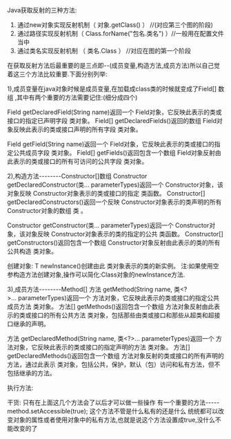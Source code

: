 Java获取反射的三种方法:
1. 通过new对象实现反射机制（ 对象.getClass() ）           //(对应第三个图的阶段)
2. 通过路径实现反射机制（ Class.forName("包名.类名") ）//一般用在配置文件当中
3. 通过类名实现反射机制 （ 类名.Class ）                       //对应在图的第一个阶段

在获取反射方法后最重要的是三点即--(成员变量,构造方法,成员方法)所以自己觉着这三个方法比较重要.下面分别列举:

1),成员变量在java对象时候是成员变量,在加载成class类的时候就变成了Field[] 数组 ,其中有两个重要的方法需要记住:(细分成四个)

Field getDeclaredField(String name)返回一个 Field对象，它反映此表示的类或接口的指定已声明字段 类对象。
Field[] getDeclaredFields()返回的数组 Field对象反映此表示的类或接口声明的所有字段 类对象。

Field getField(String name)返回一个 Field对象，它反映此表示的类或接口的指定公共成员字段 类对象。
Field[] getFields()返回包含一个数组 Field对象反射由此表示的类或接口的所有可访问的公共字段 类对象。

2),构造方法--------Constructor[]数组 
Constructor<T> getDeclaredConstructor(类<?>... parameterTypes)返回一个 Constructor对象，该对象反映 Constructor对象表示的类或接口的指定 类函数。
Constructor<?>[] getDeclaredConstructors()返回一个反映 Constructor对象表示的类声明的所有 Constructor对象的数组 类 。

Constructor<T> getConstructor(类<?>... parameterTypes)返回一个 Constructor对象，该对象反映 Constructor对象表示的类的指定的公共 类函数。
Constructor<?>[] getConstructors()返回包含一个数组 Constructor对象反射由此表示的类的所有公共构造 类对象。

创建对象:
T newInstance()创建由此 类对象表示的类的新实例。
注:如果使用空参构造方法创建对象,操作可以简化:Class对象的newInstance方法.

3),成员方法--------Method[] 
方法 getMethod(String name, 类<?>... parameterTypes)返回一个 方法对象，它反映此表示的类或接口的指定公共成员方法 类对象。
方法[] getMethods()返回包含一个数组 方法对象反射由此表示的类或接口的所有公共方法 类对象，包括那些由类或接口和那些从超类和超接口继承的声明。

方法 getDeclaredMethod(String name, 类<?>... parameterTypes)返回一个 方法对象，它反映此表示的类或接口的指定声明的方法 类对象。
方法[] getDeclaredMethods()返回包含一个数组 方法对象反射的类或接口的所有声明的方法，通过此表示 类对象，包括公共，保护，默认（包）访问和私有方法，但不包括继承的方法。

执行方法:





干货:
  只有在上面这几个方法会了以后才可以做一些操作
  有一个重要的方法-----method.setAccessible(true);
这个方法不管是什么私有的还是什么  统统都可以改变对象的属性或者使用对象中的私有方法,也就是说这个方法设置成true,没什么不能改变的了

